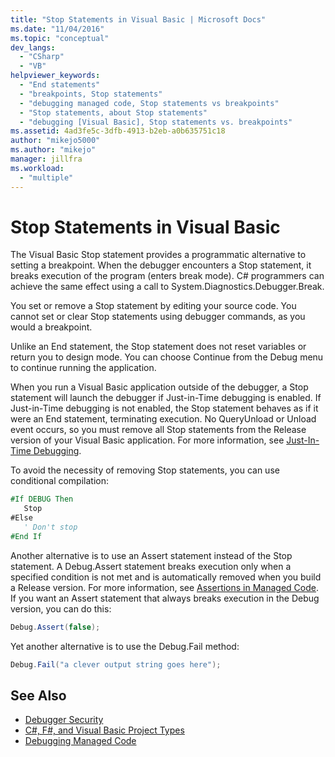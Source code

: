 ```yaml
---
title: "Stop Statements in Visual Basic | Microsoft Docs"
ms.date: "11/04/2016"
ms.topic: "conceptual"
dev_langs:
  - "CSharp"
  - "VB"
helpviewer_keywords:
  - "End statements"
  - "breakpoints, Stop statements"
  - "debugging managed code, Stop statements vs breakpoints"
  - "Stop statements, about Stop statements"
  - "debugging [Visual Basic], Stop statements vs. breakpoints"
ms.assetid: 4ad3fe5c-3dfb-4913-b2eb-a0b635751c18
author: "mikejo5000"
ms.author: "mikejo"
manager: jillfra
ms.workload:
  - "multiple"
---
```

# Stop Statements in Visual Basic

The Visual Basic Stop statement provides a programmatic alternative to setting a breakpoint. When the debugger encounters a Stop statement, it breaks execution of the program (enters break mode). C# programmers can achieve the same effect using a call to System.Diagnostics.Debugger.Break.

 You set or remove a Stop statement by editing your source code. You cannot set or clear Stop statements using debugger commands, as you would a breakpoint.

 Unlike an End statement, the Stop statement does not reset variables or return you to design mode. You can choose Continue from the Debug menu to continue running the application.

 When you run a Visual Basic application outside of the debugger, a Stop statement will launch the debugger if Just-in-Time debugging is enabled. If Just-in-Time debugging is not enabled, the Stop statement behaves as if it were an End statement, terminating execution. No QueryUnload or Unload event occurs, so you must remove all Stop statements from the Release version of your Visual Basic application. For more information, see [Just-In-Time Debugging](../debugger/just-in-time-debugging-in-visual-studio.md).

 To avoid the necessity of removing Stop statements, you can use conditional compilation:

```vb
#If DEBUG Then
   Stop
#Else
   ' Don't stop
#End If
```

 Another alternative is to use an Assert statement instead of the Stop statement. A Debug.Assert statement breaks execution only when a specified condition is not met and is automatically removed when you build a Release version. For more information, see [Assertions in Managed Code](assertions-in-managed-code.md). If you want an Assert statement that always breaks execution in the Debug version, you can do this:

```csharp
Debug.Assert(false);
```

 Yet another alternative is to use the Debug.Fail method:

```csharp
Debug.Fail("a clever output string goes here");
```

## See Also

- [Debugger Security](debugger-security.md)
- [C#, F#, and Visual Basic Project Types](debugging-preparation-csharp-f-hash-and-visual-basic-project-types.md)
- [Debugging Managed Code](debugging-managed-code.md)
